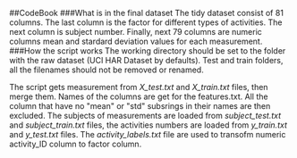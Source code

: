 ##CodeBook
###What is in the final dataset
The tidy dataset consist of 81 columns. The last column is the factor for different types of activities. The next column is subject number. Finally, next 79 columns are numeric columns mean and stardard deviation values for each measurement. 
###How the script works
The working directory should be set to the folder with the raw dataset (UCI HAR Dataset by defaults). Test and train folders, all the filenames should not be removed or renamed.

The script gets measurement from *X_test.txt* and *X_train.txt* files, then merge them. Names of the columns are get for the features.txt.
All the column that have no "mean" or "std" subsrings in their names are then excluded. 
The subjects of measurements are loaded from *subject_test.txt* and *subject_train.txt* files, the activities numbers are loaded from *y_train.txt* and *y_test.txt* files.
The *activity_labels.txt* file are used to transofm numeric activity_ID column to factor column. 

